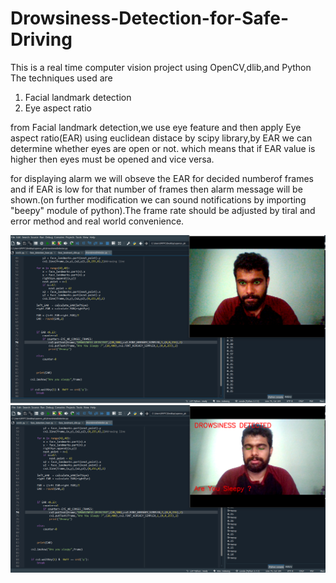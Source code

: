 # Drowsiness-Detection-for-Safe-Driving

This is a real time computer vision project using OpenCV,dlib,and Python
The techniques used are

1. Facial landmark detection
2. Eye aspect ratio

from Facial landmark detection,we use eye feature and then apply Eye aspect ratio(EAR) using euclidean distace by scipy library,by EAR we can determine whether eyes are open or not.
which means that if EAR value is higher then eyes must be opened and vice versa.

for displaying alarm we will obseve the EAR for decided numberof frames and if EAR is low for that number of frames then alarm message will be shown.(on further modification we can sound notifications by importing "beepy" module of python).The frame rate should be adjusted by tiral and error method and real world convenience.

![](https://github.com/ashinkrishnan/Drowsiness-Detection-for-Safe-Driving/blob/main/Screenshot%202021-02-17%20114147.png)
![](https://github.com/ashinkrishnan/Drowsiness-Detection-for-Safe-Driving/blob/main/Screenshot%202021-02-17%20114243.png)
